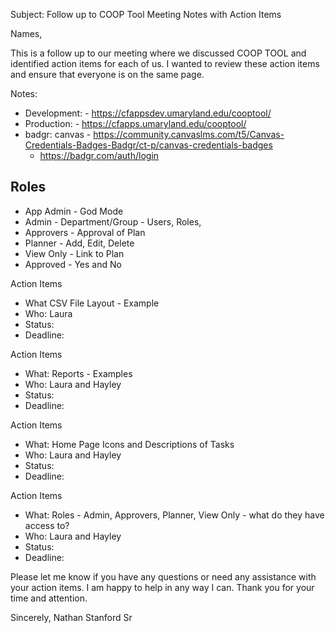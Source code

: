 Subject: 
Follow up to COOP Tool Meeting Notes with Action Items

Names,

This is a follow up to our meeting where we discussed COOP TOOL and identified action items for each of us. I wanted to review these action items and ensure that everyone is on the same page. 

Notes:
- Development: - https://cfappsdev.umaryland.edu/cooptool/
- Production: - https://cfapps.umaryland.edu/cooptool/
- badgr: canvas  - https://community.canvaslms.com/t5/Canvas-Credentials-Badges-Badgr/ct-p/canvas-credentials-badges
	- https://badgr.com/auth/login  
## Roles
- App Admin - God Mode
- Admin - Department/Group - Users, Roles,
- Approvers - Approval of Plan
- Planner - Add, Edit, Delete
- View Only - Link to Plan
- Approved - Yes and No


Action Items
- What CSV File Layout - Example
- Who: Laura
- Status:  
- Deadline: 

Action Items
- What: Reports - Examples
- Who: Laura and Hayley
- Status: 
- Deadline: 

Action Items
- What: Home Page Icons and Descriptions of Tasks
- Who: Laura and Hayley
- Status: 
- Deadline: 

Action Items
- What: Roles - Admin, Approvers, Planner, View Only - what do they have access to?
- Who: Laura and Hayley
- Status: 
- Deadline: 




Please let me know if you have any questions or need any assistance with your action items. I am happy to help in any way I can. Thank you for your time and attention.  


Sincerely,
Nathan Stanford Sr



